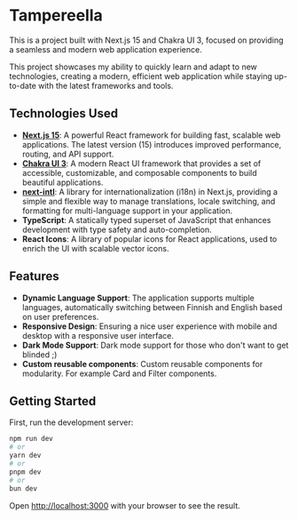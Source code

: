 # Tampereella

This is a project built with Next.js 15 and Chakra UI 3, focused on providing a seamless and modern web application experience.

This project showcases my ability to quickly learn and adapt to new technologies, creating a modern, efficient web application while staying up-to-date with the latest frameworks and tools.

## Technologies Used

- **[Next.js 15](https://nextjs.org/)**: A powerful React framework for building fast, scalable web applications. The latest version (15) introduces improved performance, routing, and API support.
- **[Chakra UI 3](https://chakra-ui.com/)**: A modern React UI framework that provides a set of accessible, customizable, and composable components to build beautiful applications.
- **[next-intl](https://github.com/amannn/next-intl)**: A library for internationalization (i18n) in Next.js, providing a simple and flexible way to manage translations, locale switching, and formatting for multi-language support in your application.
- **TypeScript**: A statically typed superset of JavaScript that enhances development with type safety and auto-completion.
- **React Icons**: A library of popular icons for React applications, used to enrich the UI with scalable vector icons.

## Features

- **Dynamic Language Support**: The application supports multiple languages, automatically switching between Finnish and English based on user preferences.
- **Responsive Design**: Ensuring a nice user experience with mobile and desktop with a responsive user interface.
- **Dark Mode Support**: Dark mode support for those who don't want to get blinded ;)
- **Custom reusable components**: Custom reusable components for modularity. For example Card and Filter components.

## Getting Started

First, run the development server:

```bash
npm run dev
# or
yarn dev
# or
pnpm dev
# or
bun dev
```

Open [http://localhost:3000](http://localhost:3000) with your browser to see the result.
